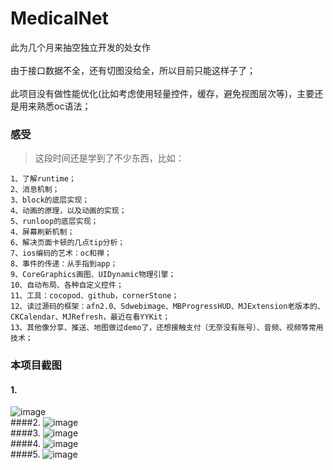 # MedicalNet
此为几个月来抽空独立开发的处女作
<br/><br/>
由于接口数据不全，还有切图没给全，所以目前只能这样子了；
<br/><br/>
此项目没有做性能优化(比如考虑使用轻量控件，缓存，避免视图层次等)，主要还是用来熟悉oc语法；

### 感受

  >这段时间还是学到了不少东西，比如：
  
    1、了解runtime；
    2、消息机制；
    3、block的底层实现；
    4、动画的原理，以及动画的实现；
    5、runloop的底层实现；
    4、屏幕刷新机制；
    6、解决页面卡顿的几点tip分析；
    7、ios编码的艺术：oc和禅；
    8、事件的传递：从手指到app；
    9、CoreGraphics画图、UIDynamic物理引擎；
    10、自动布局、各种自定义控件；
    11、工具：cocopod、github，cornerStone；
    12、读过源码的框架：afn2.0、Sdwebimage、MBProgressHUD、MJExtension老版本的、CKCalendar、MJRefresh，最近在看YYKit；
    13、其他像分享、推送、地图做过demo了，还想接触支付（无奈没有账号）、音频、视频等常用技术；
  

### 本项目截图
#### 1.
![image](https://github.com/ZAIJIANLUOYE110/MedicalNet/blob/master/screenshots/2.png)<br/>
####2.
![image](https://github.com/ZAIJIANLUOYE110/MedicalNet/blob/master/screenshots/3.png)<br/>
####3.
![image](https://github.com/ZAIJIANLUOYE110/MedicalNet/blob/master/screenshots/4.png)<br/>
####4.
![image](https://github.com/ZAIJIANLUOYE110/MedicalNet/blob/master/screenshots/5.png)<br/>
####5.
![image](https://github.com/ZAIJIANLUOYE110/MedicalNet/blob/master/screenshots/6.png)
